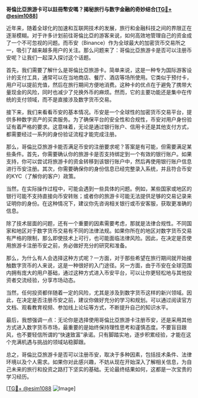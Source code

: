 **哥倫比亞旅游卡可以註冊幣安嗎？揭秘旅行与数字金融的奇妙结合[[TG💪+ @esim1088](https://t.me/s/esim1088)]**

近年来，随着全球化的加速和互联网技术的发展，旅行和金融科技之间的界限正在逐渐模糊。对于许多计划前往哥倫比亞的游客来说，如何高效地管理自己的资金成了一个不可忽视的问题。而币安（Binance）作为全球最大的加密货币交易所之一，吸引了越来越多用户的关注。那么问题来了：哥倫比亞旅游卡是否可以注册币安呢？让我们一起深入探讨这个话题。

首先，我们需要了解什么是哥倫比亞旅游卡。简单来说，这是一种专为国际游客设计的支付工具，通常可以在当地商店、餐厅、酒店等场所使用。它类似于预付卡，用户可以提前充值，然后在旅行期间方便地消费。这种卡的优点在于避免了携带大量现金的风险，同时也减少了兑换外币的麻烦。然而，它的主要功能还是集中在传统的支付领域，而不是直接涉及数字货币交易。

接下来，我们来看看币安的基本情况。币安是一个全球性的加密货币交易平台，提供多种数字资产的买卖服务。为了确保平台的安全性和合规性，币安对用户身份验证有着严格的要求。这意味着，无论是通过银行账户、信用卡还是其他支付方式，都需要经过一系列的身份验证流程才能完成注册。

那么，哥倫比亞旅游卡能否满足币安的注册要求呢？答案是有可能，但需要满足某些条件。首先，你需要确认你的旅游卡是否支持绑定到一个有效的银行账户。如果支持，你可以尝试将旅游卡的资金转移到该银行账户中，然后再使用银行账户信息进行币安注册。其次，你需要确保你的身份信息已经完整录入系统，并且符合币安的KYC（了解你的客户）政策。

当然，在实际操作过程中，可能会遇到一些具体的问题。例如，某些国家或地区的银行可能不支持直接向币安转账；或者你的旅游卡可能无法提供足够的交易记录来证明你的身份。在这种情况下，建议你先咨询相关银行或币安客服，获取更准确的信息。

除了技术层面的问题，还有一个重要的因素需要考虑，那就是法律合规性。不同国家和地区对于数字货币交易有不同的法律法规。如果你所在的地区对数字货币交易有严格的限制，那么即使技术上可行，也可能面临法律风险。因此，在决定是否使用旅游卡注册币安之前，务必做好充分的研究和准备。

那么，为什么有人会选择这种方式呢？一方面，对于那些希望在旅行期间就开始接触数字货币的人来说，这是一种很好的入门途径。另一方面，由于币安在全球范围内拥有庞大的用户基础，通过这种方式进入币安平台，可以让你更轻松地与其他投资者交流经验，分享市场动态。

当然，任何投资都伴随着一定的风险，尤其是涉及到数字货币这样的新兴领域。因此，在决定是否注册币安之前，建议你做好充分的学习和规划。可以通过阅读官方文档、观看教育视频、参加线上论坛等方式，不断提升自己的知识水平。

最后，我想强调一点：无论你是选择使用哥倫比亞旅游卡注册币安，还是采用其他方式进入数字货币市场，最重要的是始终保持理性思考和谨慎态度。不要盲目跟风，也不要轻信所谓的“快速致富”承诺。只有脚踏实地，逐步积累经验，才能在这个充满机遇与挑战的领域站稳脚跟。

总之，哥倫比亞旅游卡是否可以注册币安，取决于多种因素，包括技术条件、法律环境以及个人需求。如果你对此感兴趣，不妨从现在开始深入了解相关信息，为自己未来的旅行和投资之路打下坚实的基础。无论最终结果如何，这都是一次宝贵的学习经历。

[[TG💪+ @esim1088](https://t.me/s/esim1088) ![Image](https://i.postimg.cc/4NQfJmqS/Snipaste-2025-05-13-00-14-12.png)]